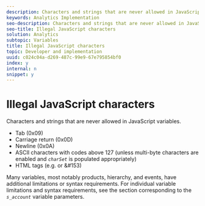 ```yaml
---
description: Characters and strings that are never allowed in JavaScript variables.
keywords: Analytics Implementation
seo-description: Characters and strings that are never allowed in JavaScript variables.
seo-title: Illegal JavaScript characters
solution: Analytics
subtopic: Variables
title: Illegal JavaScript characters
topic: Developer and implementation
uuid: c024c04a-d269-487c-99e9-67e795854bf0
index: y
internal: n
snippet: y
---
```


# Illegal JavaScript characters

Characters and strings that are never allowed in JavaScript variables.

* Tab (0x09) 
* Carriage return (0x0D) 
* Newline (0x0A) 
* ASCII characters with codes above 127 (unless multi-byte characters are enabled and *`charSet`* is populated appropriately) 
* HTML tags (e.g. <b></b> or &#153)

Many variables, most notably products, hierarchy, and events, have additional limitations or syntax requirements. For individual variable limitations and syntax requirements, see the section corresponding to the *`s_account`* variable parameters. 
